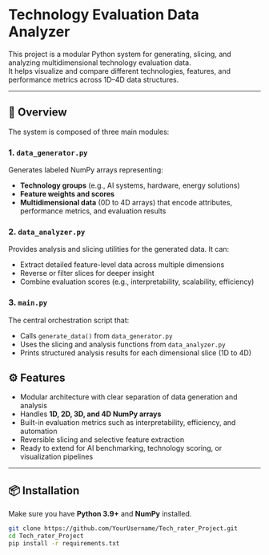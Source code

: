 # Technology Evaluation Data Analyzer

This project is a modular Python system for generating, slicing, and analyzing multidimensional technology evaluation data.  
It helps visualize and compare different technologies, features, and performance metrics across 1D–4D data structures.

---

## 🧠 Overview

The system is composed of three main modules:

### 1. `data_generator.py`
Generates labeled NumPy arrays representing:
- **Technology groups** (e.g., AI systems, hardware, energy solutions)
- **Feature weights and scores**
- **Multidimensional data** (0D to 4D arrays) that encode attributes, performance metrics, and evaluation results
 
### 2. `data_analyzer.py`
Provides analysis and slicing utilities for the generated data. 
It can:
- Extract detailed feature-level data across multiple dimensions
- Reverse or filter slices for deeper insight
- Combine evaluation scores (e.g., interpretability, scalability, efficiency)

### 3. `main.py`
The central orchestration script that:
- Calls `generate_data()` from `data_generator.py`
- Uses the slicing and analysis functions from `data_analyzer.py`
- Prints structured analysis results for each dimensional slice (1D to 4D)

## ⚙️ Features

- Modular architecture with clear separation of data generation and analysis
- Handles **1D, 2D, 3D, and 4D NumPy arrays**
- Built-in evaluation metrics such as interpretability, efficiency, and automation
- Reversible slicing and selective feature extraction
- Ready to extend for AI benchmarking, technology scoring, or visualization pipelines

---

## 📦 Installation

Make sure you have **Python 3.9+** and **NumPy** installed.

```bash
git clone https://github.com/YourUsername/Tech_rater_Project.git
cd Tech_rater_Project
pip install -r requirements.txt
